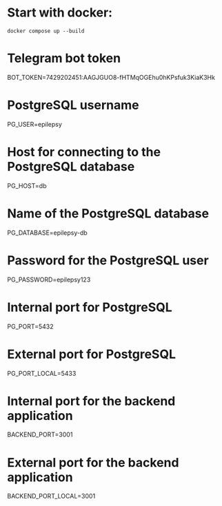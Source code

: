 # Start with docker:

    docker compose up --build

# Telegram bot token
BOT_TOKEN=7429202451:AAGJGUO8-fHTMqOGEhu0hKPsfuk3KiaK3Hk

# PostgreSQL username
PG_USER=epilepsy

# Host for connecting to the PostgreSQL database
PG_HOST=db

# Name of the PostgreSQL database
PG_DATABASE=epilepsy-db

# Password for the PostgreSQL user
PG_PASSWORD=epilepsy123

# Internal port for PostgreSQL
PG_PORT=5432

# External port for PostgreSQL
PG_PORT_LOCAL=5433

# Internal port for the backend application
BACKEND_PORT=3001

# External port for the backend application
BACKEND_PORT_LOCAL=3001

